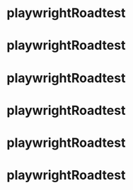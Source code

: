 # playwrightRoadtest
# playwrightRoadtest
# playwrightRoadtest
# playwrightRoadtest
# playwrightRoadtest
# playwrightRoadtest
